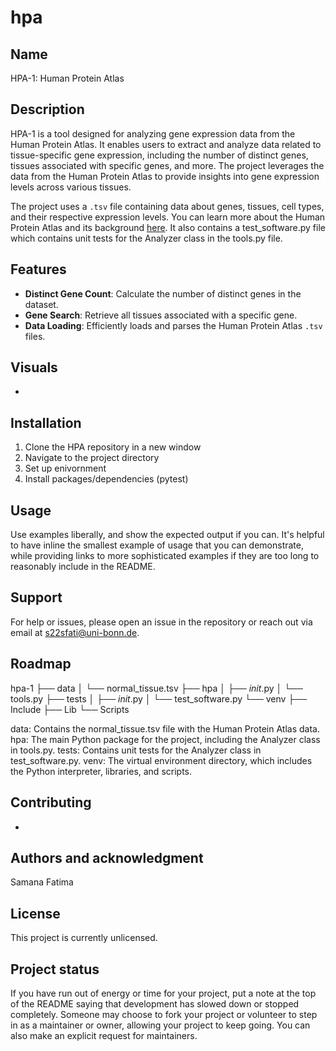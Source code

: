 # hpa

## Name
HPA-1: Human Protein Atlas 

## Description
HPA-1 is a tool designed for analyzing gene expression data from the Human Protein Atlas. It enables users to extract and analyze data related to tissue-specific gene expression, including the number of distinct genes, tissues associated with specific genes, and more. The project leverages the data from the Human Protein Atlas to provide insights into gene expression levels across various tissues.

The project uses a `.tsv` file containing data about genes, tissues, cell types, and their respective expression levels. You can learn more about the Human Protein Atlas and its background [here](https://www.proteinatlas.org/about/history). It also contains a test_software.py file which contains unit tests for the Analyzer class in the tools.py file.

## Features
- **Distinct Gene Count**: Calculate the number of distinct genes in the dataset.
- **Gene Search**: Retrieve all tissues associated with a specific gene.
- **Data Loading**: Efficiently loads and parses the Human Protein Atlas `.tsv` files.

## Visuals
-

## Installation
1. Clone the HPA repository in a new window 
2. Navigate to the project directory
3. Set up enivornment 
4. Install packages/dependencies (pytest)

## Usage
Use examples liberally, and show the expected output if you can. It's helpful to have inline the smallest example of usage that you can demonstrate, while providing links to more sophisticated examples if they are too long to reasonably include in the README.

## Support
For help or issues, please open an issue in the repository or reach out via email at s22sfati@uni-bonn.de.

## Roadmap
hpa-1
├── data
│   └── normal_tissue.tsv
├── hpa
│   ├── _init_.py
│   └── tools.py
├── tests
│   ├── _init_.py
│   └── test_software.py
└── venv
    ├── Include
    ├── Lib
    └── Scripts

data: Contains the normal_tissue.tsv file with the Human Protein Atlas data.
hpa: The main Python package for the project, including the Analyzer class in tools.py.
tests: Contains unit tests for the Analyzer class in test_software.py.
venv: The virtual environment directory, which includes the Python interpreter, libraries, and scripts.

## Contributing
-

## Authors and acknowledgment
Samana Fatima

## License
This project is currently unlicensed.

## Project status
If you have run out of energy or time for your project, put a note at the top of the README saying that development has slowed down or stopped completely. Someone may choose to fork your project or volunteer to step in as a maintainer or owner, allowing your project to keep going. You can also make an explicit request for maintainers.
